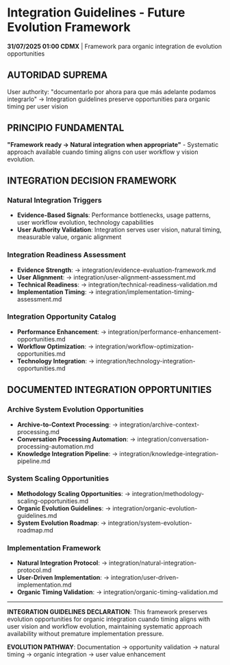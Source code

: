 # Integration Guidelines - Future Evolution Framework

**31/07/2025 01:00 CDMX** | Framework para organic integration de evolution opportunities

## AUTORIDAD SUPREMA
User authority: "documentarlo por ahora para que más adelante podamos integrarlo" → Integration guidelines preserve opportunities para organic timing per user vision

## PRINCIPIO FUNDAMENTAL
**"Framework ready → Natural integration when appropriate"** - Systematic approach available cuando timing aligns con user workflow y vision evolution.

## INTEGRATION DECISION FRAMEWORK

### Natural Integration Triggers
- **Evidence-Based Signals**: Performance bottlenecks, usage patterns, user workflow evolution, technology capabilities
- **User Authority Validation**: Integration serves user vision, natural timing, measurable value, organic alignment

### Integration Readiness Assessment
- **Evidence Strength**: → integration/evidence-evaluation-framework.md
- **User Alignment**: → integration/user-alignment-assessment.md
- **Technical Readiness**: → integration/technical-readiness-validation.md
- **Implementation Timing**: → integration/implementation-timing-assessment.md

### Integration Opportunity Catalog
- **Performance Enhancement**: → integration/performance-enhancement-opportunities.md
- **Workflow Optimization**: → integration/workflow-optimization-opportunities.md
- **Technology Integration**: → integration/technology-integration-opportunities.md

## DOCUMENTED INTEGRATION OPPORTUNITIES

### Archive System Evolution Opportunities
- **Archive-to-Context Processing**: → integration/archive-context-processing.md
- **Conversation Processing Automation**: → integration/conversation-processing-automation.md
- **Knowledge Integration Pipeline**: → integration/knowledge-integration-pipeline.md

### System Scaling Opportunities
- **Methodology Scaling Opportunities**: → integration/methodology-scaling-opportunities.md
- **Organic Evolution Guidelines**: → integration/organic-evolution-guidelines.md
- **System Evolution Roadmap**: → integration/system-evolution-roadmap.md

### Implementation Framework
- **Natural Integration Protocol**: → integration/natural-integration-protocol.md
- **User-Driven Implementation**: → integration/user-driven-implementation.md
- **Organic Timing Validation**: → integration/organic-timing-validation.md

---

**INTEGRATION GUIDELINES DECLARATION**: This framework preserves evolution opportunities for organic integration cuando timing aligns with user vision and workflow evolution, maintaining systematic approach availability without premature implementation pressure.

**EVOLUTION PATHWAY**: Documentation → opportunity validation → natural timing → organic integration → user value enhancement